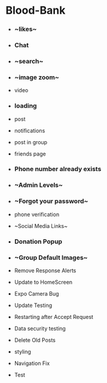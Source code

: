 # Blood-Bank
 - ### ~likes~
 - ### Chat
 - ### ~search~ 
 - ### ~image zoom~
 - video
 - ### loading
 - post
 - notifications
 - post in group
 - friends page
 - ### Phone number already exists
 - ### ~Admin Levels~
 - ### ~Forgot your password~
 - phone verification
 - ~Social Media Links~
 - ### Donation Popup
 - ### ~Group Default Images~
 - Remove Response Alerts
 - Update to HomeScreen
 - Expo Camera Bug
 - Update Testing

 - Restarting after Accept Request

 - Data security testing
 - Delete Old Posts
 - styling
 - Navigation Fix


 - Test
